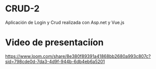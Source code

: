# CRUD-2

Aplicación de Login y Crud realizada con Asp.net y Vue.js

# Video de presentaciíon

https://www.loom.com/share/8e380f89391a41868bb2680a993c807c?sid=798cde0d-7da3-4d9f-944b-6db4eb6a5201

